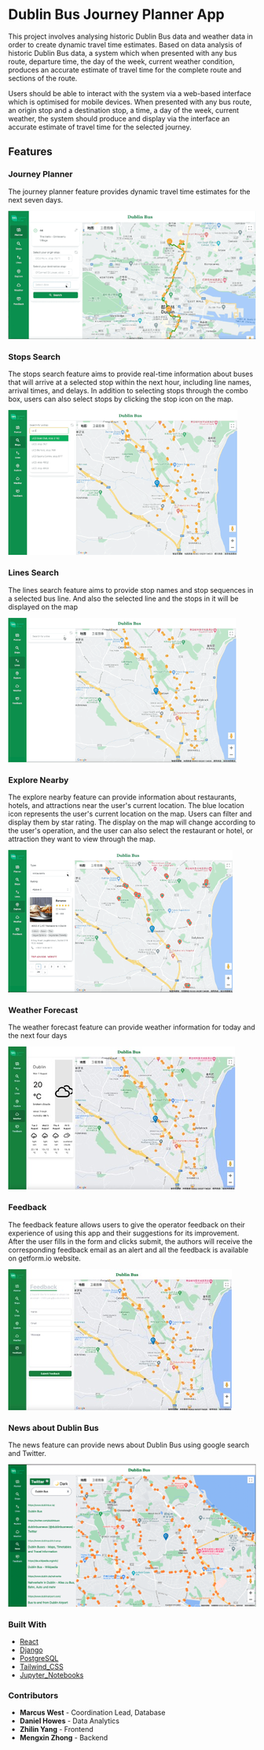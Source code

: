 # Dublin Bus Journey Planner App


This project involves analysing historic Dublin Bus data and weather data in order to create dynamic travel time estimates. Based on data analysis of historic Dublin Bus data, a system which when presented with any bus route, departure time, the day of the week, current weather condition, produces an accurate estimate of travel time for the complete route and sections of the route.

Users should be able to interact with the system via a web-based interface which is optimised for mobile devices. When presented with any bus route, an origin stop and a destination stop, a time, a day of the week, current weather, the system should produce and display via the interface an accurate estimate of travel time for the selected journey.

## Features

### Journey Planner

The journey planner feature provides dynamic travel time estimates for the next seven days. 

![Journey Planner](frontend/src/data/Journey_Planner.gif)

### Stops Search

The stops search feature aims to provide real-time information about buses that will arrive at a selected stop within the next hour, including line names, arrival times, and delays. In addition to selecting stops through the combo box, users can also select stops by clicking the stop icon on the map.

![Stops Search](frontend/src/data/Stop_Search.gif)

### Lines Search

The lines search feature aims to provide stop names and stop sequences in a selected bus line. And also the selected line and the stops in it will be displayed on the map

![Lines Search](frontend/src/data/Line_Search.gif)

### Explore Nearby

The explore nearby feature can provide information about restaurants, hotels, and attractions near the user's current location. The blue location icon represents the user's current location on the map. Users can filter and display them by star rating. The display on the map will change according to the user's operation, and the user can also select the restaurant or hotel, or attraction they want to view through the map.

![Explore Nearby](frontend/src/data/Explore_Nearby.gif)

### Weather Forecast

The weather forecast feature can provide weather information for today and the next four days 

![Weather Forecast](frontend/src/data/Weather_Forecast.jpg)

### Feedback

The feedback feature allows users to give the operator  feedback on their experience of using this app and their suggestions for its improvement. After the user fills in the form and clicks submit, the authors will receive the corresponding feedback email as an alert and all the feedback is available on getform.io website.

![Feedback](frontend/src/data/Feedback.jpg)

### News about Dublin Bus

The news feature can provide news about Dublin Bus using google search and Twitter.

![News about Dublin Bus](frontend/src/data/News.png)

### Built With
- [React](https://react.dev/)
- [Django](https://www.djangoproject.com/)
- [PostgreSQL](https://www.postgresql.org/)
- [Tailwind_CSS](https://tailwindcss.com/)
- [Jupyter_Notebooks](https://jupyter.org/)

### Contributors
- <b>Marcus West</b> - Coordination Lead, Database
- <b>Daniel Howes</b> - Data Analytics
- <b>Zhilin Yang</b> - Frontend
- <b>Mengxin Zhong</b> - Backend

